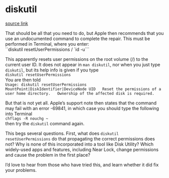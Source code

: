 # diskutil

[source link](https://eclecticlight.co/2017/06/15/something-odd-you-cant-fix-sierra-re-introduces-repairing-permissions/)

That should be all that you need to do, but Apple then recommends that you use an undocumented command to complete the repair. This must be performed in Terminal, where you enter:  
``diskutil resetUserPermissions / `id -u```

This apparently resets user permissions on the root volume \(/\) to the current user ID. It does not appear in `man diskutil`, nor when you just type `diskutil`, but its help info is given if you type  
`diskutil resetUserPermissions`  
You are then told  
`Usage: diskutil resetUserPermissions MountPoint|DiskIdentifier|DeviceNode UID  
Reset the permissions of a user home directory.  
Ownership of the affected disk is required.`

But that is not yet all. Apple’s support note then states that the command may fail with an error -69841, in which case you should type the following into Terminal  
`chflags -R nouchg ~`  
then try the `diskutil` command again.

This begs several questions. First, what does `diskutil resetUserPermissions` do that propagating the correct permissions does not? Why is none of this incorporated into a tool like Disk Utility? Which widely-used apps and features, including Near Lock, change permissions and cause the problem in the first place?

I’d love to hear from those who have tried this, and learn whether it did fix your problems.

